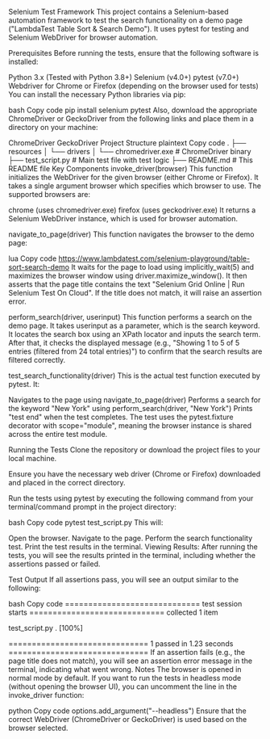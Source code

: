 Selenium Test Framework
This project contains a Selenium-based automation framework to test the search functionality on a demo page ("LambdaTest Table Sort & Search Demo"). It uses pytest for testing and Selenium WebDriver for browser automation.

Prerequisites
Before running the tests, ensure that the following software is installed:

Python 3.x (Tested with Python 3.8+)
Selenium (v4.0+)
pytest (v7.0+)
Webdriver for Chrome or Firefox (depending on the browser used for tests)
You can install the necessary Python libraries via pip:

bash
Copy code
pip install selenium pytest
Also, download the appropriate ChromeDriver or GeckoDriver from the following links and place them in a directory on your machine:

ChromeDriver
GeckoDriver
Project Structure
plaintext
Copy code
.
├── resources
│   └── drivers
│       └── chromedriver.exe  # ChromeDriver binary
├── test_script.py            # Main test file with test logic
├── README.md                 # This README file
Key Components
invoke_driver(browser)
This function initializes the WebDriver for the given browser (either Chrome or Firefox). It takes a single argument browser which specifies which browser to use. The supported browsers are:

chrome (uses chromedriver.exe)
firefox (uses geckodriver.exe)
It returns a Selenium WebDriver instance, which is used for browser automation.

navigate_to_page(driver)
This function navigates the browser to the demo page:

lua
Copy code
https://www.lambdatest.com/selenium-playground/table-sort-search-demo
It waits for the page to load using implicitly_wait(5) and maximizes the browser window using driver.maximize_window(). It then asserts that the page title contains the text "Selenium Grid Online | Run Selenium Test On Cloud". If the title does not match, it will raise an assertion error.

perform_search(driver, userinput)
This function performs a search on the demo page. It takes userinput as a parameter, which is the search keyword. It locates the search box using an XPath locator and inputs the search term. After that, it checks the displayed message (e.g., "Showing 1 to 5 of 5 entries (filtered from 24 total entries)") to confirm that the search results are filtered correctly.

test_search_functionality(driver)
This is the actual test function executed by pytest. It:

Navigates to the page using navigate_to_page(driver)
Performs a search for the keyword "New York" using perform_search(driver, "New York")
Prints "test end" when the test completes.
The test uses the pytest.fixture decorator with scope="module", meaning the browser instance is shared across the entire test module.

Running the Tests
Clone the repository or download the project files to your local machine.

Ensure you have the necessary web driver (Chrome or Firefox) downloaded and placed in the correct directory.

Run the tests using pytest by executing the following command from your terminal/command prompt in the project directory:

bash
Copy code
pytest test_script.py
This will:

Open the browser.
Navigate to the page.
Perform the search functionality test.
Print the test results in the terminal.
Viewing Results: After running the tests, you will see the results printed in the terminal, including whether the assertions passed or failed.

Test Output
If all assertions pass, you will see an output similar to the following:

bash
Copy code
============================= test session starts =============================
collected 1 item

test_script.py .                                                         [100%]

============================== 1 passed in 1.23 seconds ==============================
If an assertion fails (e.g., the page title does not match), you will see an assertion error message in the terminal, indicating what went wrong.
Notes
The browser is opened in normal mode by default. If you want to run the tests in headless mode (without opening the browser UI), you can uncomment the line in the invoke_driver function:

python
Copy code
options.add_argument("--headless")
Ensure that the correct WebDriver (ChromeDriver or GeckoDriver) is used based on the browser selected.
